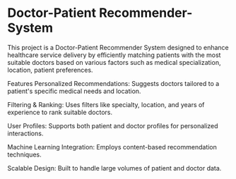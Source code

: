# Doctor-Patient Recommender-System
This project is a Doctor-Patient Recommender System designed to enhance healthcare service delivery by efficiently matching patients with the most suitable doctors based on various factors such as medical specialization, location,  patient preferences.

Features
Personalized Recommendations: Suggests doctors tailored to a patient's specific medical needs and location.

Filtering & Ranking: Uses filters like specialty, location, and years of experience to rank suitable doctors.

User Profiles: Supports both patient and doctor profiles for personalized interactions.

Machine Learning Integration: Employs content-based recommendation techniques.

Scalable Design: Built to handle large volumes of patient and doctor data.
